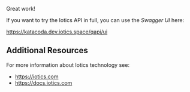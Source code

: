 Great work!

If you want to try the Iotics API in full, you can use the _Swagger UI_ here:

<https://katacoda.dev.iotics.space/qapi/ui>

## Additional Resources

For more information about Iotics technology see:

* <https://iotics.com>
* <https://docs.iotics.com>
